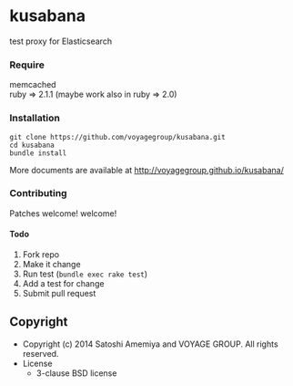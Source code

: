 kusabana
========

test proxy for Elasticsearch

### Require

memcached  
ruby => 2.1.1 (maybe work also in ruby => 2.0)

### Installation

    git clone https://github.com/voyagegroup/kusabana.git
    cd kusabana
    bundle install

More documents are available at http://voyagegroup.github.io/kusabana/

### Contributing

Patches welcome! welcome!  

#### Todo
1. Fork repo
2. Make it change
3. Run test (`bundle exec rake test`)
4. Add a test for change
5. Submit pull request

## Copyright
* Copyright (c) 2014 Satoshi Amemiya and VOYAGE GROUP. All rights reserved.
* License
  - 3-clause BSD license

